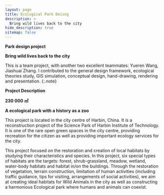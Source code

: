 ```yaml
---
layout: page
title: Ecological Park Deisng
description: >
  Bring wild lives back to the city
hide_description: true
sitemap: false
---
```


**Park design project**

**Bring wild lives back to the city**

This is a team project, with another two excellent teammates: Yueren Wang, Jiashuai Zhang.
I contributed to the general design framework, ecological theories study, GIS simulation,
  conceptual design, hand-drawing, rendering and presentation.
  {:.note}
  
**Project Description**

**230 000 ㎡**

**A ecological park with a history as a zoo**

This project is located in the city centre of Harbin, China. It is a reconstruction 
project of the Science Park of Harbin Institute of Technology. It is one of the rare 
open green spaces in the city centre, providing recreation for the citizen as well as 
providing important ecology services for the city.

This project focused on the restoration and creation of local habitats by studying 
their characteristics and species. In this project, six special types of habitats 
are the targets: forest, shrub-grassland, meadow, wetland, water-body habitats 
and habitat in/on the buildings. Through the restoration of vegetation, terrain 
construction, limitation of human activities (including traffic guidance, tips for 
visiting, arrangements of social activities), we aim at creating ideal habitats for 
Wild Animals in the city as well as constructing a harmonious Ecological park 
where humans and animals can coexist.
